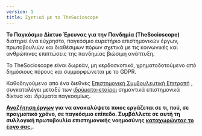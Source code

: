 ```yaml
---
version: 1
title: Σχετικά με το TheSocioscope
---
```


**Το Παγκόσμιο Δίκτυο Έρευνας για την Πανδημία (TheSocioscope)** διατηρεί ένα εύχρηστο, παγκόσμιο ευρετήριο επιστημονικών έργων, πρωτοβουλιών και διαθέσιμων πόρων σχετικά με τις κοινωνικές και ανθρώπινες επιπτώσεις της πανδημίας βιώσιμη ανάπτυξη.

Το TheSocioscope είναι δωρεάν, μη κερδοσκοπικό, χρηματοδοτούμενο από δημόσιους πόρους και συμμορφώνεται με το GDPR.

Καθοδηγούμενο από ένα διεθνές [Επιστημονική Συμβουλευτική Επιτροπή](/advisory_board) , συγκαταλέγει μεταξύ των [ιδρύματα-εταίροι](/institutions) σημαντικά επιστημονικά δίκτυα και ιδρύματα παγκοσμίως.

**[Αναζήτηση έργων](/search) για να ανακαλύψετε ποιος εργάζεται σε τι, πού, σε πραγματικό χρόνο, σε παγκόσμιο επίπεδο. Συμβάλλετε σε αυτή τη συλλογική πρωτοβουλία επιστημονικής νοημοσύνης [καταχωρώντας το έργο σας.](/register).**

